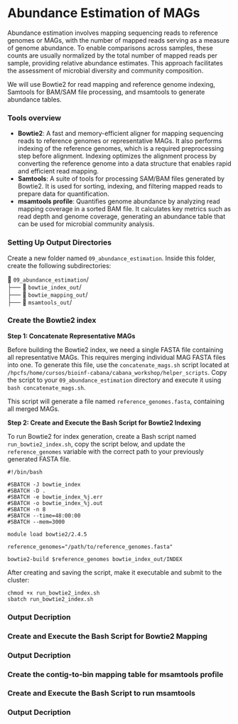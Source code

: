 # Abundance Estimation of MAGs

Abundance estimation involves mapping sequencing reads to reference genomes or MAGs, with the number of mapped reads serving as a measure of genome abundance. To enable comparisons across samples, these counts are usually normalized by the total number of mapped reads per sample, providing relative abundance estimates. This approach facilitates the assessment of microbial diversity and community composition.

We will use Bowtie2 for read mapping and reference genome indexing, Samtools for BAM/SAM file processing, and msamtools to generate abundance tables.

### Tools overview

- **Bowtie2**: A fast and memory-efficient aligner for mapping sequencing reads to reference genomes or representative MAGs. It also performs indexing of the reference genomes, which is a required preprocessing step before alignment. Indexing optimizes the alignment process by converting the reference genome into a data structure that enables rapid and efficient read mapping.
- **Samtools**: A suite of tools for processing SAM/BAM files generated by Bowtie2. It is used for sorting, indexing, and filtering mapped reads to prepare data for quantification.
- **msamtools profile**: Quantifies genome abundance by analyzing read mapping coverage in a sorted BAM file. It calculates key metrics such as read depth and genome coverage, generating an abundance table that can be used for microbial community analysis.

### Setting Up Output Directories

Create a new folder named `09_abundance_estimation`. Inside this folder, create the following subdirectories:

📂 `09_abundance_estimation`/ <br>
├── 📁 `bowtie_index_out`/ <br>
├── 📁 `bowtie_mapping_out`/ <br>
├── 📁 `msamtools_out`/ 


### Create the Bowtie2 index 

**Step 1: Concatenate Representative MAGs**

Before building the Bowtie2 index, we need a single FASTA file containing all representative MAGs. This requires merging individual MAG FASTA files into one. To generate this file, use the `concatenate_mags.sh` script located at `/hpcfs/home/cursos/bioinf-cabana/cabana_workshop/helper_scripts`. Copy the script to your `09_abundance_estimation` directory and execute it using `bash concatenate_mags.sh`.

This script will generate a file named `reference_genomes.fasta`, containing all merged MAGs.

**Step 2: Create and Execute the Bash Script for Bowtie2 Indexing**

To run Bowtie2 for index generation, create a Bash script named `run_bowtie2_index.sh`, copy the script below, and update the `reference_genomes` variable with the correct path to your previously generated FASTA file.

```
#!/bin/bash

#SBATCH -J bowtie_index
#SBATCH -D .
#SBATCH -e bowtie_index_%j.err
#SBATCH -o bowtie_index_%j.out
#SBATCH -n 8
#SBATCH --time=48:00:00	
#SBATCH --mem=3000

module load bowtie2/2.4.5 

reference_genomes="/path/to/reference_genomes.fasta"

bowtie2-build $reference_genomes bowtie_index_out/INDEX
```

After creating and saving the script, make it executable and submit to the cluster:

```
chmod +x run_bowtie2_index.sh
sbatch run_bowtie2_index.sh
```

### Output Decription

###  Create and Execute the Bash Script for Bowtie2 Mapping

### Output Decription

### Create the contig-to-bin mapping table for msamtools profile 

### Create and Execute the Bash Script to run msamtools

### Output Decription
